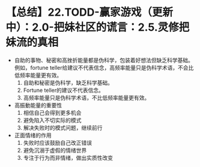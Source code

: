 # 【总结】22.TODD-赢家游戏（更新中）：2.0-把妹社区的谎言：2.5.灵修把妹流的真相

-   自助的事物、秘密和高挫折能量都是伪科学，包装着好想法但缺乏科学基础。例如，fortune teller给建议不代表信念，高频率能量只是伪科学术语，不会比低频率能量更有效。
    1.  自助和秘密是伪科学，缺乏科学基础。
    2.  Fortune teller的建议不代表信念。
    3.  高频率能量只是伪科学术语，不比低频率能量更有效。
-   高振動能量的重要性
    1.  相信自己会得到更多机会
    2.  避免陷入不切实际的模式
    3.  解决失败时的模式问题，继续前行
-   正面情绪的作用
    1.  失败时应该鼓励自己改正错误
    2.  避免沉溺于虚假的情绪世界
    3.  专注于行为而非情绪，做出实质性改变